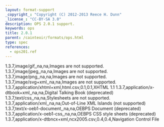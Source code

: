 ```yaml
---
layout: format-support
_copyright_: "Copyright (C) 2012-2013 Reece H. Dunn"
_license_: "CC-BY-SA 3.0"
description: OPS 2.0.1 support.
keywords: ops
title: 2.0.1
parent: /cainteoir/formats/ops.html
type: spec
references:
  - ops201.ref
---
```


1.3.7,image/gif,,na,na,Images are not supported.
1.3.7,image/jpeg,,na,na,Images are not supported.
1.3.7,image/png,,na,na,Images are not supported.
1.3.7,image/svg+xml,,na,na,Images are not supported.
1.3.7,application/xhtml+xml,html.csv,0.1,0.1,XHTML 1.1
1.3.7,application/x-dtbook+xml,,na,na,Digital Talking Book (deprecated)
1.3.7,text/css,,na,na,Stylesheets are not supported.
1.3.7,application/xml,,na,na,Out-of-Line XML Islands (not supported)
1.3.7,text/x-oeb1-document,,na,na,OEBPS Document (deprecated)
1.3.7,application/x-oeb1-css,,na,na,OEBPS CSS style sheets (deprecated)
1.3.7,application/x-dtbncx+xml,ncx2005.csv,0.4,0.4,Navigation Control File
